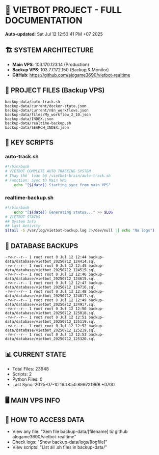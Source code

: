 # 🤖 VIETBOT PROJECT - FULL DOCUMENTATION
**Auto-updated**: Sat Jul 12 12:53:41 PM +07 2025

## 🏗️ SYSTEM ARCHITECTURE
- **Main VPS**: 103.170.123.14 (Production)
- **Backup VPS**: 103.77.172.150 (Backup & Monitor)
- **GitHub**: https://github.com/alogame3690/vietbot-realtime

## 📁 PROJECT FILES (Backup VPS)
```
backup-data/auto-track.sh
backup-data/current/docker-state.json
backup-data/current/n8n_workflows.json
backup-data/files/My_workflow_2_10.json
backup-data/INDEX.json
backup-data/realtime-backup.sh
backup-data/SEARCH_INDEX.json
```

## 🔧 KEY SCRIPTS
### auto-track.sh
```bash
#!/bin/bash
# VIETBOT COMPLETE AUTO TRACKING SYSTEM
# Thay thế toàn bộ /vietbot-brain/auto-track.sh
# Function: Sync từ Main VPS
    echo "[$(date)] Starting sync from main VPS"
```
### realtime-backup.sh
```bash
#!/bin/bash
    echo "[$(date)] Generating status..." >> $LOG
# VIETBOT STATUS
## System Info
## Last Activity
$(tail -5 /var/log/vietbot-backup.log 2>/dev/null || echo "No logs")
```

## 💾 DATABASE BACKUPS
```
-rw-r--r-- 1 root root 0 Jul 12 12:44 backup-data/database/vietbot_20250712_124414.sql
-rw-r--r-- 1 root root 0 Jul 12 12:45 backup-data/database/vietbot_20250712_124515.sql
-rw-r--r-- 1 root root 0 Jul 12 12:46 backup-data/database/vietbot_20250712_124615.sql
-rw-r--r-- 1 root root 0 Jul 12 12:47 backup-data/database/vietbot_20250712_124716.sql
-rw-r--r-- 1 root root 0 Jul 12 12:48 backup-data/database/vietbot_20250712_124817.sql
-rw-r--r-- 1 root root 0 Jul 12 12:49 backup-data/database/vietbot_20250712_124917.sql
-rw-r--r-- 1 root root 0 Jul 12 12:50 backup-data/database/vietbot_20250712_125018.sql
-rw-r--r-- 1 root root 0 Jul 12 12:51 backup-data/database/vietbot_20250712_125119.sql
-rw-r--r-- 1 root root 0 Jul 12 12:52 backup-data/database/vietbot_20250712_125219.sql
-rw-r--r-- 1 root root 0 Jul 12 12:53 backup-data/database/vietbot_20250712_125320.sql
```

## 📊 CURRENT STATE
- Total Files: 23948
- Scripts: 2
- Python Files: 0
- Last Sync: 2025-07-10 16:18:50.896721968 +0700

## 🖥️ MAIN VPS INFO


## 🚨 HOW TO ACCESS DATA
- View any file: "Xem file backup-data/[filename] từ github alogame3690/vietbot-realtime"
- Check logs: "Show backup-data/logs/[logfile]"
- View scripts: "List all .sh files in backup-data/"
